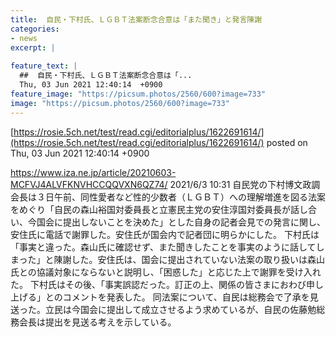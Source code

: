 ```yaml
---
title:  自民・下村氏、ＬＧＢＴ法案断念合意は「また聞き」と発言陳謝  
categories:
- news
excerpt: |
  
feature_text: |
  ##  自民・下村氏、ＬＧＢＴ法案断念合意は「...
  Thu, 03 Jun 2021 12:40:14  +0900
feature_image: "https://picsum.photos/2560/600?image=733"
image: "https://picsum.photos/2560/600?image=733"
---
```


[https://rosie.5ch.net/test/read.cgi/editorialplus/1622691614/](https://rosie.5ch.net/test/read.cgi/editorialplus/1622691614/)
posted on Thu, 03 Jun 2021 12:40:14  +0900

<!--more-->

https://www.iza.ne.jp/article/20210603-MCFVJ4ALVFKNVHCCQQVXN6QZ74/ 2021/6/3 10:31 自民党の下村博文政調会長は３日午前、同性愛者など性的少数者（ＬＧＢＴ）への理解増進を図る法案をめぐり「自民の森山裕国対委員長と立憲民主党の安住淳国対委員長が話し合い、今国会に提出しないことを決めた」とした自身の記者会見での発言に関し、安住氏に電話で謝罪した。安住氏が国会内で記者団に明らかにした。 下村氏は「事実と違った。森山氏に確認せず、また聞きしたことを事実のように話してしまった」と陳謝した。安住氏は、国会に提出されていない法案の取り扱いは森山氏との協議対象にならないと説明し、「困惑した」と応じた上で謝罪を受け入れた。 下村氏はその後、「事実誤認だった。訂正の上、関係の皆さまにおわび申し上げる」とのコメントを発表した。 同法案について、自民は総務会で了承を見送った。立民は今国会に提出して成立させるよう求めているが、自民の佐藤勉総務会長は提出を見送る考えを示している。
